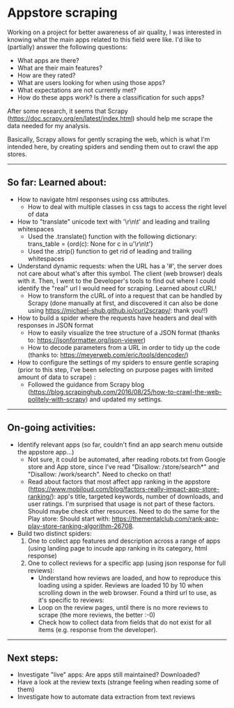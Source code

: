 # Appstore scraping

Working on a project for better awareness of air quality, I was interested in knowing what the main apps related to this field
were like. I'd like to (partially) answer the following questions:
* What apps are there?
* What are their main features?
* How are they rated?
* What are users looking for when using those apps?
* What expectations are not currently met?
* How do these apps work? Is there a classification for such apps?

After some research, it seems that Scrapy (https://doc.scrapy.org/en/latest/index.html) should help me scrape the data needed for my analysis.

Basically, Scrapy allows for gently scraping the web, which is what I'm intended here, by creating spiders and sending them out to crawl the app stores.

---
## So far: Learned about:
*  How to navigate html responses using css attributes.
    - How to deal with multiple classes in css tags to access the right level of data
*  How to "translate" unicode text with '\r\n\t' and leading and trailing whitespaces
    - Used the .translate() function with the following dictionary: trans_table = {ord(c): None for c in u'\r\n\t'}
    - Used the .strip() function to get rid of leading and trailing whitespaces
* Understand dynamic requests: when the URL has a '#', the server does not care about what's after this symbol. The client (web browser) deals with it. Then, I went to the Developer's tools to find out where I could identify the "real" url I would need for scraping. Learned about cURL!
    - How to transform the cURL of into a request that can be handled by Scrapy (done manually at first, and discovered it can also be done using https://michael-shub.github.io/curl2scrapy/: thank you!!)
* How to build a spider where the requests have headers and deal with responses in JSON format
    - How to easily visualize the tree structure of a JSON format (thanks to: https://jsonformatter.org/json-viewer)
    - How to decode parameters from a URL in order to tidy up the code (thanks to: https://meyerweb.com/eric/tools/dencoder/)
* How to configure the settings of my spiders to ensure gentle scraping (prior to this step, I've been selecting on purpose pages with limited amount of data to scrape) :
    - Followed the guidance from Scrapy blog (https://blog.scrapinghub.com/2016/08/25/how-to-crawl-the-web-politely-with-scrapy) and updated my settings.
---
## On-going activities:

* Identify relevant apps (so far, couldn't find an app search menu outside the appstore app...)
    - Not sure, it could be automated, after reading robots.txt from Google store and App store, since I've read "Disallow: /store/search*" and "Disallow: /work/search". Need to checko on that!
    - Read about factors that most affect app ranking in the appstore (https://www.mobiloud.com/blog/factors-really-impact-app-store-ranking/): app's title, targeted keywords, number of downloads, and user ratings. I'm surprised that usage is not part of these factors. Should maybe check other resources. Need to do the same for the Play store: Should start with: https://thementalclub.com/rank-app-play-store-ranking-algorithm-26708.
* Build two distinct spiders:
    1. One to collect app features and description across a range of apps (using landing page to incude app ranking in its category, html response)
    2. One to collect reviews for a specific app (using json response for full reviews):
        - Understand how reviews are loaded, and how to reproduce this loading using a spider. Reviews are loaded 10 by 10 when scrolling down in the web browser. Found a third url to use, as it's specific to reviews: 
        - Loop on the review pages, until there is no more reviews to scrape (the more reviews, the better :-0)
        - Check how to collect data from fields that do not exist for all items (e.g. response from the developer).

---
## Next steps:

* Investigate "live" apps: Are apps still maintained? Downloaded?
* Have a look at the review texts (strange feeling when reading some of them)
* Investigate how to automate data extraction from text reviews

